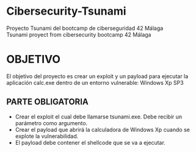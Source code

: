 # Cibersecurity-Tsunami
<p>
Proyecto Tsunami del bootcamp de ciberseguridad 42 Málaga<br>
Tsunami proyect from cibersecurity bootcamp 42 Málaga
</p>
<h1>OBJETIVO</h1>
<p>
El objetivo del proyecto es crear un exploit y un payload para ejecutar la aplicación calc.exe dentro de un entorno vulnerable: Windows Xp SP3
</p>

<h2>PARTE OBLIGATORIA</h2>
<p>
<ul>
<li>Crear el exploit el cual debe llamarse tsunami.exe. Debe recibir un parámetro como argumento.</li>
<li>Crear el payload que abrirá la calculadora de Windows Xp cuando se explote la vulnerabilidad.</li>
<li>El payload debe contener el shellcode que se va a ejecutar.</li>
</ul>
</p>
